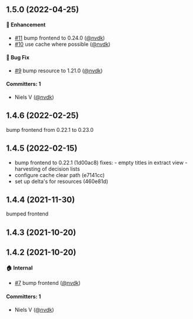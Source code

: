 ## 1.5.0 (2022-04-25)

#### :rocket: Enhancement
* [#11](https://github.com/lblod/app-gn-publicatie/pull/11) bump frontend to 0.24.0 ([@nvdk](https://github.com/nvdk))
* [#10](https://github.com/lblod/app-gn-publicatie/pull/10) use cache where possible ([@nvdk](https://github.com/nvdk))

#### :bug: Bug Fix
* [#9](https://github.com/lblod/app-gn-publicatie/pull/9) bump resource to 1.21.0 ([@nvdk](https://github.com/nvdk))

#### Committers: 1
- Niels V ([@nvdk](https://github.com/nvdk))

## 1.4.6 (2022-02-25)

bump frontend from 0.22.1 to 0.23.0


## 1.4.5 (2022-02-15)
* bump frontend to 0.22.1 (1d00ac8)
  fixes: 
      - empty titles in extract view 
      - harvesting of decision lists
* configure cache clear path (e7141cc)
* set up delta's for resources (460e81d)




## 1.4.4 (2021-11-30)

bumped frontend


## 1.4.3 (2021-10-20)

## 1.4.2 (2021-10-20)

#### :house: Internal
* [#7](https://github.com/lblod/app-gn-publicatie/pull/7) bump frontend ([@nvdk](https://github.com/nvdk))

#### Committers: 1
- Niels V ([@nvdk](https://github.com/nvdk))


